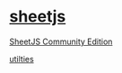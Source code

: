 # [sheetjs](https://www.npmjs.com/package/xlsx)

[SheetJS Community Edition](https://docs.sheetjs.com/)

[utilties](https://docs.sheetjs.com/docs/interface#utilities)
